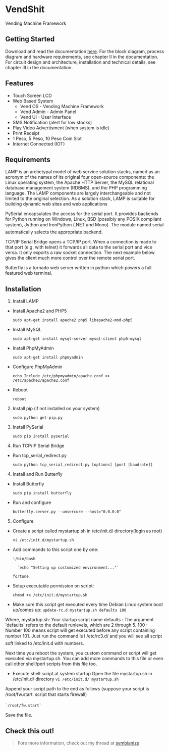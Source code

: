 # VendShit
Vending Machine Framework

## Getting Started

Download and read the documentation [here](http://www.symbianize.com/showthread.php?t=1438493&p=23023323&viewfull=1#post23023323).
For the block diagram, process diagram and hardware requirements, see chapter II in the documentation. For circuit design and architecture, installation and technical details, see chapter III in the documentation.

## Features
- Touch Screen LCD
- Web Based System
	- Vend OS - Vending Machine Framework
	- Vend Admin - Admin Panel
 	- Vend UI - User Interface
- SMS Notification (alert for low stocks)
- Play Video Advertisment (when system is idle)
- Print Receipt
- 1 Peso, 5 Peso, 10 Peso Coin Slot
- Internet Connected (IOT)

## Requirements
LAMP is an archetypal model of web service solution stacks, named as an acronym of the names of its original four open-source components: the Linux operating system, the Apache HTTP Server, the MySQL relational database management system (RDBMS), and the PHP programming language. The LAMP components are largely interchangeable and not limited to the original selection. As a solution stack, LAMP is suitable for building dynamic web sites and web applications

PySerial encapsulates the access for the serial port. It provides backends for Python running on Windows, Linux, BSD (possibly any POSIX compliant system), Jython and IronPython (.NET and Mono). The module named serial automatically selects the appropriate backend.

TCP/IP Serial Bridge opens a TCP/IP port. When a connection is made to that port (e.g. with telnet) it forwards all data to the serial port and vice versa. It only exports a raw socket connection. The next example below gives the client much more control over the remote serial port.

Butterfly is a tornado web server written in python which powers a full featured web terminal.

## Installation
1. Install LAMP
- Install Apache2 and PHP5

	`sudo apt-get install apache2 php5 libapache2-mod-php5`
- Install MySQL

	`sudo apt-get install mysql-server mysql-client php5-mysql`
- Install PhpMyAdmin

	`sudo apt-get install phpmyadmin`
- Configure PhpMyAdmin

	`echo Include /etc/phpmyadmin/apache.conf >> /etc/apache2/apache2.conf`	
- Reboot

	`reboot`

2. Install pip (if not installed on your system)

	`sudo python get-pip.py`

2. Install PySerial

	`sudo pip install pyserial`

3. Run TCP/IP Serial Bridge
- Run tcp_serial_redirect.py

	`sudo python tcp_serial_redirect.py [options] [port [baudrate]]`

4. Install and Run Butterfly
- Install Butterfly

	`sudo pip install butterfly`
- Run and configure

	`butterfly.server.py --unsercure --host="0.0.0.0"`

5. Configure

- Create a script called mystartup.sh in /etc/init.d/ directory(login as root)
	
	`vi /etc/init.d/mystartup.sh`

- Add commands to this script one by one:

	`!/bin/bash`
    
    	`echo "Setting up customized environment..."`
    
	`fortune`
    

- Setup executable permission on script:

	`chmod +x /etc/init.d/mystartup.sh`

- Make sure this script get executed every time Debian Linux system boot up/comes up:
	`update-rc.d mystartup.sh defaults 100`

Where,
mystartup.sh: Your startup script name
defaults : The argument 'defaults' refers to the default runlevels, which are 2 through 5.
100 : Number 100 means script will get executed before any script containing number 101. Just run the command ls l /etc/rc3.d/ and you will see all script soft linked to /etc/init.d with numbers.

Next time you reboot the system, you custom command or script will get executed via mystartup.sh. You can add more commands to this file or even call other shell/perl scripts from this file too.

- Execute shell script at system startup
Open the file mystartup.sh in /etc/init.d/ directory
	`vi /etc/init.d/ mystartup.sh`

Append your script path to the end as follows (suppose your script is /root/fw.start  script that starts firewall)

	`/root/fw.start`

Save the file.

## Check this out!
>Fore more information, check out my thread at [symbianize](http://www.symbianize.com/showthread.php?t=1438493&p=23023323&viewfull=1#post23023323)

